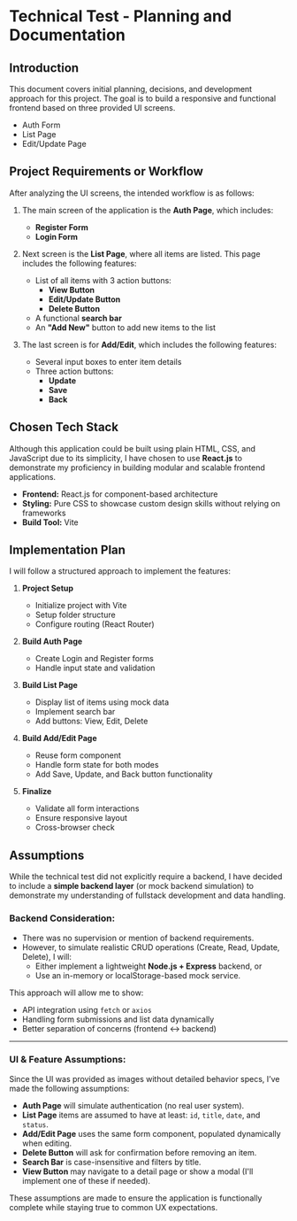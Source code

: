 # Technical Test - Planning and Documentation

## Introduction

This document covers initial planning, decisions, and development approach for this project.
The goal is to build a responsive and functional frontend based on three provided UI screens.

- Auth Form
- List Page
- Edit/Update Page

## Project Requirements or Workflow

After analyzing the UI screens, the intended workflow is as follows:

1. The main screen of the application is the **Auth Page**, which includes:

   - **Register Form**
   - **Login Form**

2. Next screen is the **List Page**, where all items are listed. This page includes the following features:

   - List of all items with 3 action buttons:
     - **View Button**
     - **Edit/Update Button**
     - **Delete Button**
   - A functional **search bar**
   - An **"Add New"** button to add new items to the list

3. The last screen is for **Add/Edit**, which includes the following features:
   - Several input boxes to enter item details
   - Three action buttons:
     - **Update**
     - **Save**
     - **Back**

## Chosen Tech Stack

Although this application could be built using plain HTML, CSS, and JavaScript due to its simplicity, I have chosen to use **React.js** to demonstrate my proficiency in building modular and scalable frontend applications.

- **Frontend:** React.js for component-based architecture  
- **Styling:** Pure CSS to showcase custom design skills without relying on frameworks
- **Build Tool:** Vite

## Implementation Plan

I will follow a structured approach to implement the features:

1. **Project Setup**
   - Initialize project with Vite
   - Setup folder structure
   - Configure routing (React Router)

2. **Build Auth Page**
   - Create Login and Register forms
   - Handle input state and validation

3. **Build List Page**
   - Display list of items using mock data
   - Implement search bar
   - Add buttons: View, Edit, Delete

4. **Build Add/Edit Page**
   - Reuse form component
   - Handle form state for both modes
   - Add Save, Update, and Back button functionality

5. **Finalize**
   - Validate all form interactions
   - Ensure responsive layout
   - Cross-browser check

## Assumptions

While the technical test did not explicitly require a backend, I have decided to include a **simple backend layer** (or mock backend simulation) to demonstrate my understanding of fullstack development and data handling.

### Backend Consideration:
- There was no supervision or mention of backend requirements.
- However, to simulate realistic CRUD operations (Create, Read, Update, Delete), I will:
  - Either implement a lightweight **Node.js + Express** backend, or
  - Use an in-memory or localStorage-based mock service.

This approach will allow me to show:
- API integration using `fetch` or `axios`
- Handling form submissions and list data dynamically
- Better separation of concerns (frontend ↔ backend)

---

### UI & Feature Assumptions:
Since the UI was provided as images without detailed behavior specs, I’ve made the following assumptions:

- **Auth Page** will simulate authentication (no real user system).
- **List Page** items are assumed to have at least: `id`, `title`, `date`, and `status`.
- **Add/Edit Page** uses the same form component, populated dynamically when editing.
- **Delete Button** will ask for confirmation before removing an item.
- **Search Bar** is case-insensitive and filters by title.
- **View Button** may navigate to a detail page or show a modal (I'll implement one of these if needed).

These assumptions are made to ensure the application is functionally complete while staying true to common UX expectations.


